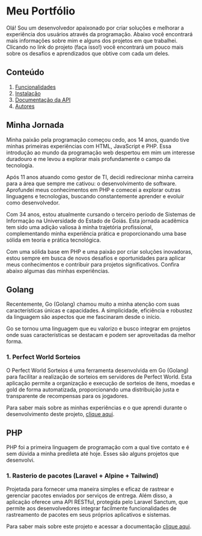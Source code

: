 
# Meu Portfólio

Olá! Sou um desenvolvedor apaixonado por criar soluções e melhorar a experiência dos usuários através da programação. Abaixo você encontrará mais informações sobre mim e alguns dos projetos em que trabalhei. Clicando no link do projeto (faça isso!) você encontrará um pouco mais sobre os desafios e aprendizados que obtive com cada um deles.

## Conteúdo

1. [Funcionalidades](#funcionalidades)
2. [Instalação](#instalação)
3. [Documentação da API](#documentação-da-api)
5. [Autores](#autores)
## Minha Jornada

Minha paixão pela programação começou cedo, aos 14 anos, quando tive minhas primeiras experiências com HTML, JavaScript e PHP. Essa introdução ao mundo da programação web despertou em mim um interesse duradouro e me levou a explorar mais profundamente o campo da tecnologia.

Após 11 anos atuando como gestor de TI, decidi redirecionar minha carreira para a área que sempre me cativou: o desenvolvimento de software. Aprofundei meus conhecimentos em PHP e comecei a explorar outras linguagens e tecnologias, buscando constantemente aprender e evoluir como desenvolvedor.

Com 34 anos, estou atualmente cursando o terceiro período de Sistemas de Informação na Universidade do Estado de Goiás. Esta jornada acadêmica tem sido uma adição valiosa à minha trajetória profissional, complementando minha experiência prática e proporcionando uma base sólida em teoria e prática tecnológica.

Com uma sólida base em PHP e uma paixão por criar soluções inovadoras, estou sempre em busca de novos desafios e oportunidades para aplicar meus conhecimentos e contribuir para projetos significativos. Confira abaixo algumas das minhas experiências.
## Golang

Recentemente, Go (Golang) chamou muito a minha atenção com suas características únicas e capacidades. A simplicidade, eficiência e robustez da linguagem são aspectos que me fascinaram desde o início.

Go se tornou uma linguagem que eu valorizo e busco integrar em projetos onde suas características se destacam e podem ser aproveitadas da melhor forma.

### 1. Perfect World Sorteios

O Perfect World Sorteios é uma ferramenta desenvolvida em Go (Golang) para facilitar a realização de sorteios em servidores de Perfect World. Esta aplicação permite a organização e execução de sorteios de itens, moedas e gold de forma automatizada, proporcionando uma distribuição justa e transparente de recompensas para os jogadores.

Para saber mais sobre as minhas experiências e o que aprendi durante o desenvolvimento deste projeto, [clique aqui](https://github.com/frankduque/Perfect-World-Sorteios).
## PHP

PHP foi a primeira linguagem de programação com a qual tive contato e é sem dúvida a minha predileta até hoje. Esses são alguns projetos que desenvolvi.

### 1. Rasterio de pacotes (Laravel + Alpine + Tailwind)

Projetada para fornecer uma maneira simples e eficaz de rastrear e gerenciar pacotes enviados por serviços de entrega. Além disso, a aplicação oferece uma API RESTful, protegida pelo Laravel Sanctum, que permite aos desenvolvedores integrar facilmente funcionalidades de rastreamento de pacotes em seus próprios aplicativos e sistemas.

Para saber mais sobre este projeto e acessar a documentação [clique aqui](/PHP/Rastreio/README.md).